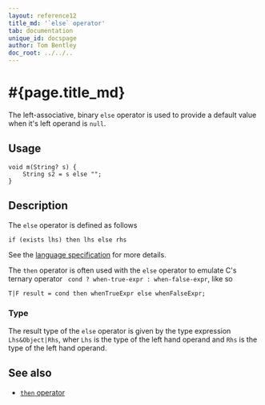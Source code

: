```yaml
---
layout: reference12
title_md: '`else` operator'
tab: documentation
unique_id: docspage
author: Tom Bentley
doc_root: ../../..
---
```


# #{page.title_md}

The left-associative, binary `else` operator is used to provide a default value
when it's left operand is `null`.

## Usage 

<!-- try: -->
    void m(String? s) {
        String s2 = s else "";
    }

## Description

The `else` operator is defined as follows

<!-- check:none -->
<!-- try: -->
    if (exists lhs) then lhs else rhs

See the [language specification](#{site.urls.spec_current}#conditionals) for more details.

The `then` operator is often used with the `else` operator to emulate
C's ternary operator ` cond ? when-true-expr : when-false-expr`, like so

    T|F result = cond then whenTrueExpr else whenFalseExpr;

### Type

The result type of the `else` operator is given by the type expression `Lhs&Object|Rhs`, wher 
`Lhs` is the type of the left hand operand and 
`Rhs` is the type of the left hand operand.


## See also

* [`then` operator](../then)
